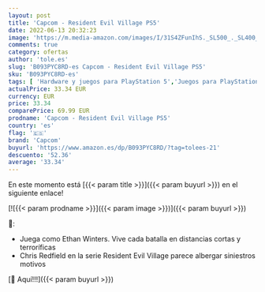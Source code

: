 ```yaml
---
layout: post
title: 'Capcom - Resident Evil Village PS5'
date: 2022-06-13 20:32:23
image: 'https://m.media-amazon.com/images/I/31S4ZFunIhS._SL500_._SL400_.jpg'
comments: true
category: ofertas
author: 'tole.es'
slug: 'B093PYC8RD-es Capcom - Resident Evil Village PS5'
sku: 'B093PYC8RD-es'
tags: [ 'Hardware y juegos para PlayStation 5','Juegos para PlayStation 5','Videojuegos','capcom','ps5','🇪🇸', ]
actualPrice: 33.34 EUR
currency: EUR
price: 33.34
comparePrice: 69.99 EUR
prodname: 'Capcom - Resident Evil Village PS5'
country: 'es'
flag: '🇪🇸'
brand: 'Capcom'
buyurl: 'https://www.amazon.es/dp/B093PYC8RD/?tag=tolees-21'
descuento: '52.36'
average: '33.34'
---
```


En este momento está [{{< param title >}}]({{< param buyurl >}}) en el siguiente enlace!

[![{{< param prodname >}}]({{< param image >}})]({{< param buyurl >}})

🔎:

- Juega como Ethan Winters. Vive cada batalla en distancias cortas y terroríficas
- Chris Redfield en la serie Resident Evil Village parece albergar siniestros motivos

[🛒 Aquí!!!]({{< param buyurl >}})
